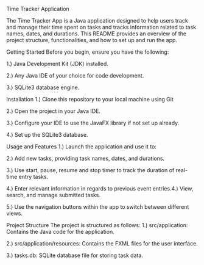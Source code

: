 Time Tracker Application

The Time Tracker App is a Java application designed to help users track and manage their time spent on tasks and tracks information related to task names, dates, and durations. This README provides an overview of the project structure, functionalities, and how to set up and run the app.

Getting Started Before you begin, ensure you have the following:

1.) Java Development Kit (JDK) installed.

2.) Any Java IDE of your choice for code development.

3.) SQLite3 database engine.

Installation 
1.) Clone this repository to your local machine using Git

2.) Open the project in your Java IDE. 

3.) Configure your IDE to use the JavaFX library if not set up already. 

4.) Set up the SQLite3 database.

Usage and Features 
1.) Launch the application and use it to: 

2.) Add new tasks, providing task names, dates, and durations. 

3.) Use start, pause, resume and stop timer to track the duration of real-time entry tasks.

4.) Enter relevant information in regards to previous event entries.4.) View, search, and manage submitted tasks. 

5.) Use the navigation buttons within the app to switch between different views.

Project Structure The project is structured as follows:
1.) src/application: Contains the Java code for the application.

2.) src/application/resources: Contains the FXML files for the user interface.

3.) tasks.db: SQLite database file for storing task data.
